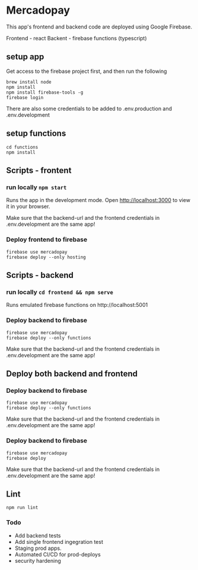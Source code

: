 # Mercadopay

This app's frontend and backend code are deployed using Google Firebase.

Frontend - react
Backent - firebase functions (typescript)

## setup app

Get access to the firebase project first, and then run the following

    brew install node
    npm install
    npm install firebase-tools -g
    firebase login

There are also some credentials to be added to .env.production and .env.development

## setup functions

    cd functions
    npm install

## Scripts - frontent

### run locally `npm start`

Runs the app in the development mode. 
Open [http://localhost:3000](http://localhost:3000) to view it in your browser.

Make sure that the backend-url and the frontend credentials in .env.development are the same app! 

### Deploy frontend to firebase

    firebase use mercadopay
    firebase deploy --only hosting

## Scripts - backend

### run locally `cd frontend && npm serve`

Runs emulated firebase functions on http://localhost:5001


### Deploy backend to firebase

    firebase use mercadopay
    firebase deploy --only functions

Make sure that the backend-url and the frontend credentials in .env.development are the same app!

## Deploy both backend and frontend

### Deploy backend to firebase

    firebase use mercadopay
    firebase deploy --only functions

Make sure that the backend-url and the frontend credentials in .env.development are the same app!

### Deploy backend to firebase

    firebase use mercadopay
    firebase deploy

Make sure that the backend-url and the frontend credentials in .env.development are the same app!

## Lint

    npm run lint

### Todo

- Add backend tests
- Add single frontend ingegration test
- Staging prod apps. 
- Automated CI/CD for prod-deploys
- security hardening